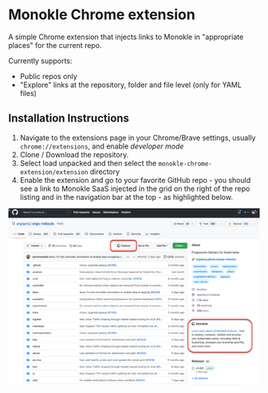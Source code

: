 # Monokle Chrome extension

A simple Chrome extension that injects links to Monokle in "appropriate places" for the 
current repo.

Currently supports:
- Public repos only
- "Explore" links at the repository, folder and file level (only for YAML files)

## Installation Instructions

1. Navigate to the extensions page in your Chrome/Brave settings, usually `chrome://extensions`, and enable *developer mode*
2. Clone /  Download the repository.
3. Select load unpacked and then select the `monokle-chrome-extension/extension` directory
4. Enable the extension and go to your favorite GitHub repo - you should see a link to Monokle SaaS injected 
  in the grid on the right of the repo listing and in the navigation bar at the top - as highlighted below.

![img.png](img.png)
